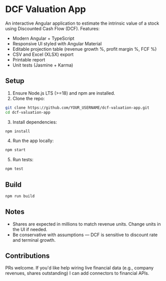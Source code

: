 # DCF Valuation App


An interactive Angular application to estimate the intrinsic value of a stock using Discounted Cash Flow (DCF). Features:


- Modern Angular + TypeScript
- Responsive UI styled with Angular Material
- Editable projection table (revenue growth %, profit margin %, FCF %)
- CSV and Excel (XLSX) export
- Printable report
- Unit tests (Jasmine + Karma)


## Setup


1. Ensure Node.js LTS (>=18) and npm are installed.
2. Clone the repo:


```bash
git clone https://github.com/YOUR_USERNAME/dcf-valuation-app.git
cd dcf-valuation-app
```


3. Install dependencies:


```bash
npm install
```


4. Run the app locally:


```bash
npm start
```


5. Run tests:


```bash
npm test
```


## Build


```bash
npm run build
```


## Notes
- Shares are expected in millions to match revenue units. Change units in the UI if needed.
- Be conservative with assumptions — DCF is sensitive to discount rate and terminal growth.


## Contributions
PRs welcome. If you'd like help wiring live financial data (e.g., company revenues, shares outstanding) I can add connectors to financial APIs.